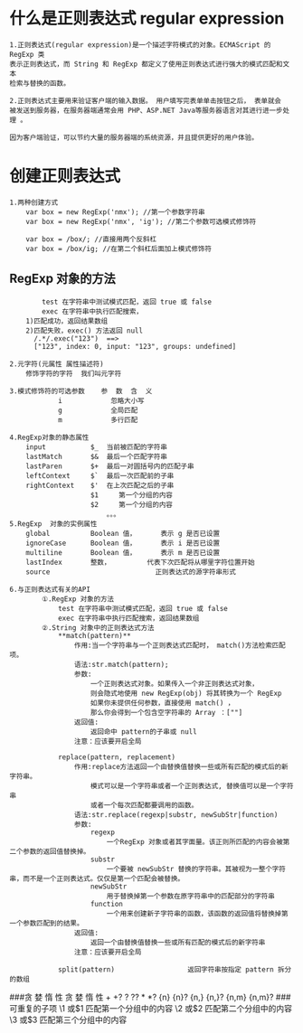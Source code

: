 # 什么是正则表达式 regular expression
	1.正则表达式(regular expression)是一个描述字符模式的对象。ECMAScript 的 RegExp 类
	表示正则表达式，而 String 和 RegExp 都定义了使用正则表达式进行强大的模式匹配和文本
	检索与替换的函数。
	
	2.正则表达式主要用来验证客户端的输入数据。 用户填写完表单单击按钮之后， 表单就会
	被发送到服务器，在服务器端通常会用 PHP、ASP.NET Java等服务器语言对其进行进一步处理 。
	
	因为客户端验证，可以节约大量的服务器端的系统资源，并且提供更好的用户体验。 
	
# 创建正则表达式
	1.两种创建方式
		var box = new RegExp('nmx'); //第一个参数字符串
		var box = new RegExp('nmx', 'ig'); //第二个参数可选模式修饰符
		
		var box = /box/; //直接用两个反斜杠
		var box = /box/ig; //在第二个斜杠后面加上模式修饰符
	
## RegExp 对象的方法
			test 在字符串中测试模式匹配，返回 true 或 false 
			exec 在字符串中执行匹配搜索，
        1)匹配成功，返回结果数组
        2)匹配失败，exec() 方法返回 null
          /.*/.exec("123")  ==> 
          ["123", index: 0, input: "123", groups: undefined]
			
	2.元字符(元属性 属性描述符)
	    修饰字符的字符  我们叫元字符
	
	3.模式修饰符的可选参数	参  数  含  义
    			i 			 忽略大小写
    			g 			 全局匹配
    			m 			 多行匹配
    					
	4.RegExp对象的静态属性
		input 			$_ 	当前被匹配的字符串
		lastMatch 		$& 	最后一个匹配字符串
		lastParen 		$+ 	最后一对圆括号内的匹配子串
		leftContext 	$` 	最后一次匹配前的子串
		rightContext 	$' 	在上次匹配之后的子串	
						$1     第一个分组的内容
						$2     第一个分组的内容
					    	。。。
	5.RegExp  对象的实例属性
		global 			Boolean 值，		表示 g 是否已设置
		ignoreCase 		Boolean 值，		表示 i 是否已设置
		multiline 		Boolean 值，		表示 m 是否已设置
		lastIndex 		整数，			代表下次匹配将从哪里字符位置开始
		source 							正则表达式的源字符串形式
		
	6.与正则表达式有关的API
            ①.RegExp 对象的方法
                test 在字符串中测试模式匹配，返回 true 或 false 
                exec 在字符串中执行匹配搜索，返回结果数组
            ②.String 对象中的正则表达式方法
                **match(pattern)**					
                    作用:当一个字符串与一个正则表达式匹配时， match()方法检索匹配项。
                    语法:str.match(pattern);
                    参数:
                        一个正则表达式对象。如果传入一个非正则表达式对象，
                        则会隐式地使用 new RegExp(obj) 将其转换为一个 RegExp
                        如果你未提供任何参数，直接使用 match() ，
                        那么你会得到一个包含空字符串的 Array ：[""] 
                    返回值:
                        返回命中 pattern的子串或 null
                    注意：应该要开启全局
                    
                replace(pattern, replacement) 	
                    作用:replace方法返回一个由替换值替换一些或所有匹配的模式后的新字符串。
                        模式可以是一个字符串或者一个正则表达式, 替换值可以是一个字符串
                        或者一个每次匹配都要调用的函数。
                    语法:str.replace(regexp|substr, newSubStr|function)
                    参数:
                        regexp 
                            一个RegExp 对象或者其字面量。该正则所匹配的内容会被第二个参数的返回值替换掉。
                        substr 
                            一个要被 newSubStr 替换的字符串。其被视为一整个字符串，而不是一个正则表达式。仅仅是第一个匹配会被替换。
                        newSubStr 
                            用于替换掉第一个参数在原字符串中的匹配部分的字符串
                        function 
                            一个用来创建新子字符串的函数，该函数的返回值将替换掉第一个参数匹配到的结果。
                    返回值:
                        返回一个由替换值替换一些或所有匹配的模式后的新字符串
                    注意：应该要开启全局
                    
                split(pattern) 					返回字符串按指定 pattern 拆分的数组
###贪 婪 	惰 性
    贪 婪				            惰 性
	+ 					            +?
	? 					            ??
	* 					            *?
	{n} 				            {n}?
	{n,} 				            {n,}?
	{n,m} 				            {n,m}?
###可重复的子项
	\1 或$1						    匹配第一个分组中的内容
	\2 或$2 						匹配第二个分组中的内容
	\3 或$3 						匹配第三个分组中的内容
